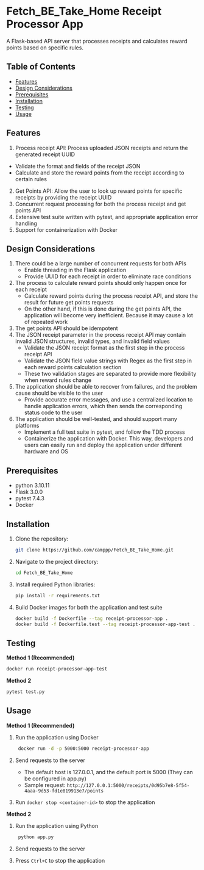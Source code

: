 # Fetch_BE_Take_Home Receipt Processor App

A Flask-based API server that processes receipts and calculates reward points based on specific rules.

## Table of Contents

- [Features](#features)
- [Design Considerations](#design-considerations)
- [Prerequisites](#prerequisites)
- [Installation](#installation)
- [Testing](#testing)
- [Usage](#usage)

## Features

1. Process receipt API: Process uploaded JSON receipts and return the generated receipt UUID
- Validate the format and fields of the receipt JSON
- Calculate and store the reward points from the receipt according to certain rules
2. Get Points API: Allow the user to look up reward points for specific receipts by providing the receipt UUID
3. Concurrent request processing for both the process receipt and get points API
4. Extensive test suite written with pytest, and appropriate application error handling
5. Support for containerization with Docker

## Design Considerations
1. There could be a large number of concurrent requests for both APIs
   - Enable threading in the Flask application
   - Provide UUID for each receipt in order to eliminate race conditions
2. The process to calculate reward points should only happen once for each receipt 
   - Calculate reward points during the process receipt API, and store the result for future get points requests
   - On the other hand, if this is done during the get points API, the application will become very inefficient. Because it may cause a lot of repeated work
3. The get points API should be idempotent
4. The JSON receipt parameter in the process receipt API may contain invalid JSON structures, invalid types, and invalid field values
   - Validate the JSON receipt format as the first step in the process receipt API
   - Validate the JSON field value strings with Regex as the first step in each reward points calculation section
   - These two validation stages are separated to provide more flexibility when reward rules change
5. The application should be able to recover from failures, and the problem cause should be visible to the user
   - Provide accurate error messages, and use a centralized location to handle application errors, which then sends the corresponding status code to the user
6. The application should be well-tested, and should support many platforms
   - Implement a full test suite in pytest, and follow the TDD process
   - Containerize the application with Docker. This way, developers and users can easily run and deploy the application under different hardware and OS 

## Prerequisites

* python 3.10.11
* Flask 3.0.0
* pytest 7.4.3
* Docker

## Installation

1. Clone the repository:

    ```bash
    git clone https://github.com/camppp/Fetch_BE_Take_Home.git
    ```

2. Navigate to the project directory:

    ```bash
    cd Fetch_BE_Take_Home
    ```

3. Install required Python libraries:

    ```bash
    pip install -r requirements.txt
    ```

4. Build Docker images for both the application and test suite

    ```bash
    docker build -f Dockerfile --tag receipt-processor-app .
    docker build -f Dockerfile.test --tag receipt-processor-app-test .
    ```

## Testing

**Method 1 (Recommended)**
  ```bash
  docker run receipt-processor-app-test
  ```

**Method 2**
  ```bash
  pytest test.py
  ```
   
## Usage 

**Method 1 (Recommended)**

1. Run the application using Docker
   
   ```bash
    docker run -d -p 5000:5000 receipt-processor-app
    ```

2. Send requests to the server
   - The default host is 127.0.0.1, and the default port is 5000 (They can be configured in app.py)
   - Sample request: `http://127.0.0.1:5000/receipts/0d95b7e8-5f54-4aaa-9d53-fd1e819913e7/points`

4. Run `docker stop <container-id>` to stop the application

**Method 2**

1. Run the application using Python
   
   ```bash
    python app.py
    ```

2. Send requests to the server
3. Press `Ctrl+C` to stop the application
